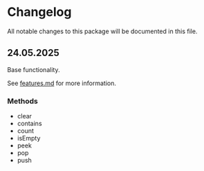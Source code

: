# Changelog

All notable changes to this package will be documented in this file.

## 24.05.2025

Base functionality.

See [features.md](docs/features.md) for more information.

### Methods
- clear
- contains
- count
- isEmpty
- peek
- pop
- push
